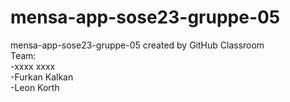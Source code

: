 # mensa-app-sose23-gruppe-05
mensa-app-sose23-gruppe-05 created by GitHub Classroom\
Team:\
-xxxx xxxx\
-Furkan Kalkan\
-Leon Korth
